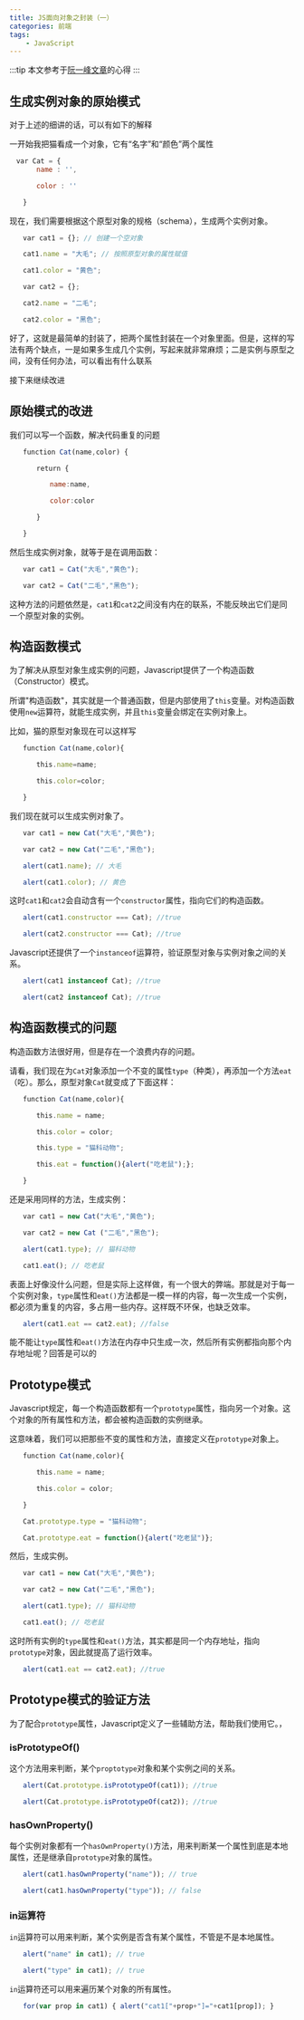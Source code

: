 ```yaml
---
title: JS面向对象之封装（一）
categories: 前端
tags:
    - JavaScript
---
```


:::tip
本文参考于[阮一峰文章](http://www.ruanyifeng.com/blog/2010/05/object-oriented_javascript_encapsulation.html)的心得
:::

## 生成实例对象的原始模式

对于上述的细讲的话，可以有如下的解释

一开始我把猫看成一个对象，它有“名字”和“颜色”两个属性

```JavaScript
　var Cat = {
　　　　name : '',

　　　　color : ''

　　}
```

现在，我们需要根据这个原型对象的规格（schema），生成两个实例对象。

```JavaScript
　　var cat1 = {}; // 创建一个空对象

　　cat1.name = "大毛"; // 按照原型对象的属性赋值

　　cat1.color = "黄色";

　　var cat2 = {};

　　cat2.name = "二毛";

　　cat2.color = "黑色";
```

好了，这就是最简单的封装了，把两个属性封装在一个对象里面。但是，这样的写法有两个缺点，一是如果多生成几个实例，写起来就非常麻烦；二是实例与原型之间，没有任何办法，可以看出有什么联系

接下来继续改进

## 原始模式的改进

我们可以写一个函数，解决代码重复的问题

```JavaScript
　　function Cat(name,color) {

　　　　return {

　　　　　　name:name,

　　　　　　color:color

　　　　}

　　}
```

然后生成实例对象，就等于是在调用函数：

```JavaScript
　　var cat1 = Cat("大毛","黄色");

　　var cat2 = Cat("二毛","黑色");
```

这种方法的问题依然是，`cat1`和`cat2`之间没有内在的联系，不能反映出它们是同一个原型对象的实例。

## 构造函数模式

为了解决从原型对象生成实例的问题，Javascript提供了一个构造函数（Constructor）模式。

所谓"构造函数"，其实就是一个普通函数，但是内部使用了`this`变量。对构造函数使用`new`运算符，就能生成实例，并且`this`变量会绑定在实例对象上。

比如，猫的原型对象现在可以这样写

```JavaScript
　　function Cat(name,color){

　　　　this.name=name;

　　　　this.color=color;

　　}
```

我们现在就可以生成实例对象了。

```JavaScript
　　var cat1 = new Cat("大毛","黄色");

　　var cat2 = new Cat("二毛","黑色");

　　alert(cat1.name); // 大毛

　　alert(cat1.color); // 黄色
```

这时`cat1`和`cat2`会自动含有一个`constructor`属性，指向它们的构造函数。

```JavaScript
　　alert(cat1.constructor === Cat); //true

　　alert(cat2.constructor === Cat); //true
```

Javascript还提供了一个`instanceof`运算符，验证原型对象与实例对象之间的关系。

```JavaScript
　　alert(cat1 instanceof Cat); //true

　　alert(cat2 instanceof Cat); //true
```



## 构造函数模式的问题

构造函数方法很好用，但是存在一个浪费内存的问题。

请看，我们现在为`Cat`对象添加一个不变的属性`type`（种类），再添加一个方法`eat`（吃）。那么，原型对象`Cat`就变成了下面这样：

```JavaScript
　　function Cat(name,color){

　　　　this.name = name;

　　　　this.color = color;

　　　　this.type = "猫科动物";

　　　　this.eat = function(){alert("吃老鼠");};

　　}
```

还是采用同样的方法，生成实例：

```JavaScript
　　var cat1 = new Cat("大毛","黄色");

　　var cat2 = new Cat ("二毛","黑色");

　　alert(cat1.type); // 猫科动物

　　cat1.eat(); // 吃老鼠
```

表面上好像没什么问题，但是实际上这样做，有一个很大的弊端。那就是对于每一个实例对象，`type`属性和`eat()`方法都是一模一样的内容，每一次生成一个实例，都必须为重复的内容，多占用一些内存。这样既不环保，也缺乏效率。

```JavaScript
　　alert(cat1.eat == cat2.eat); //false
```

能不能让`type`属性和`eat()`方法在内存中只生成一次，然后所有实例都指向那个内存地址呢？回答是可以的

## Prototype模式

Javascript规定，每一个构造函数都有一个`prototype`属性，指向另一个对象。这个对象的所有属性和方法，都会被构造函数的实例继承。

这意味着，我们可以把那些不变的属性和方法，直接定义在`prototype`对象上。

```JavaScript
　　function Cat(name,color){

　　　　this.name = name;

　　　　this.color = color;

　　}

　　Cat.prototype.type = "猫科动物";

　　Cat.prototype.eat = function(){alert("吃老鼠")};
```

然后，生成实例。

```JavaScript
　　var cat1 = new Cat("大毛","黄色");

　　var cat2 = new Cat("二毛","黑色");

　　alert(cat1.type); // 猫科动物

　　cat1.eat(); // 吃老鼠
```

这时所有实例的`type`属性和`eat()`方法，其实都是同一个内存地址，指向`prototype`对象，因此就提高了运行效率。

```JavaScript
　　alert(cat1.eat == cat2.eat); //true
```

## Prototype模式的验证方法

为了配合`prototype`属性，Javascript定义了一些辅助方法，帮助我们使用它。，

### isPrototypeOf()

这个方法用来判断，某个`proptotype`对象和某个实例之间的关系。

```javascript
　　alert(Cat.prototype.isPrototypeOf(cat1)); //true

　　alert(Cat.prototype.isPrototypeOf(cat2)); //true
```

### hasOwnProperty()

每个实例对象都有一个`hasOwnProperty()`方法，用来判断某一个属性到底是本地属性，还是继承自`prototype`对象的属性。

```javascript
　　alert(cat1.hasOwnProperty("name")); // true

　　alert(cat1.hasOwnProperty("type")); // false
```

### in运算符

`in`运算符可以用来判断，某个实例是否含有某个属性，不管是不是本地属性。

```javascript
　　alert("name" in cat1); // true

　　alert("type" in cat1); // true
```

`in`运算符还可以用来遍历某个对象的所有属性。

```javascript
　　for(var prop in cat1) { alert("cat1["+prop+"]="+cat1[prop]); }
```

